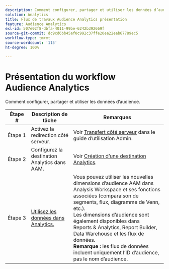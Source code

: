 ```yaml
---
description: Comment configurer, partager et utiliser les données d’audience.
solution: Analytics
title: Flux de travaux Audience Analytics présentation
feature: Audience Analytics
exl-id: 507e02f8-dbfa-4011-99be-6242b392669f
source-git-commit: dc9cd6bb45af0c992c37ffe20ea22eab67789ec5
workflow-type: tm+mt
source-wordcount: '115'
ht-degree: 100%

---
```


# Présentation du workflow Audience Analytics

Comment configurer, partager et utiliser les données d’audience.

| Étape # | Description de tâche | Remarques |
|--- |--- |--- |
| Étape 1 | Activez la redirection côté serveur. | Voir [Transfert côté serveur](/help/admin/admin/c-manage-report-suites/c-edit-report-suites/general/c-server-side-forwarding/ssf.md) dans le guide d’utilisation Admin. |
| Étape 2 | Configurez la destination Analytics dans AAM. | Voir [Création d’une destination Analytics](https://experienceleague.adobe.com/docs/audience-manager/user-guide/features/destinations/experience-cloud-destinations/create-analytics-destination.html?lang=fr). |
| Étape 3 | [Utilisez les données dans Analytics.](/help/integrate/c-audience-analytics/c-workflow/use-audience-data-analytics.md) | Vous pouvez utiliser les nouvelles dimensions d’audience AAM dans Analysis Workspace et ses fonctions associées (comparaison de segments, flux, diagramme de Venn, etc.). <br>Les dimensions d’audience sont également disponibles dans Reports &amp; Analytics, Report Builder, Data Warehouse et les flux de données. <br>**Remarque :** les flux de données incluent uniquement l’ID d’audience, pas le nom d’audience. |
